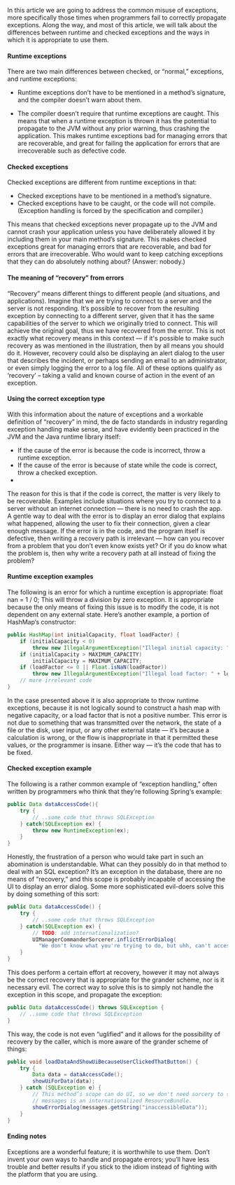 In this article we are going to address the common misuse of exceptions, more specifically those times when programmers fail to correctly propagate exceptions. Along the way, and most of this article, we will talk about the differences between runtime and checked exceptions and the ways in which it is appropriate to use them.

#### Runtime exceptions

There are two main differences between checked, or “normal,” exceptions, and runtime exceptions:

- Runtime exceptions don’t have to be mentioned in a method’s signature, and the compiler doesn’t warn about them.

- The compiler doesn’t require that runtime exceptions are caught.
This means that when a runtime exception is thrown it has the potential to propagate to the JVM without any prior warning, thus crashing the application. This makes runtime exceptions bad for managing errors that are recoverable, and great for failing the application for errors that are irrecoverable such as defective code.

#### Checked exceptions

Checked exceptions are different from runtime exceptions in that:
- Checked exceptions have to be mentioned in a method’s signature.
- Checked exceptions have to be caught, or the code will not compile. (Exception handling is forced by the specification and compiler.)

This means that checked exceptions never propagate up to the JVM and cannot crash your application unless you have deliberately allowed it by including them in your main method’s signature. This makes checked exceptions great for managing errors that are recoverable, and bad for errors that are irrecoverable. Who would want to keep catching exceptions that they can do absolutely nothing about? (Answer: nobody.)

#### The meaning of “recovery” from errors
“Recovery” means different things to different people (and situations, and applications).
Imagine that we are trying to connect to a server and the server is not responding. It’s possible to recover from the resulting exception by connecting to a different server, given that it has the same capabilities of the server to which we originally tried to connect.
This will achieve the original goal, thus we have recovered from the error.
This is not exactly what recovery means in this context — if it's possible to make such recovery as was mentioned in the illustration, then by all means you should do it.
However, recovery could also be displaying an alert dialog to the user that describes the incident, or perhaps sending an email to an administrator, or even simply logging the error to a log file. All of these options qualify as ‘recovery’ – taking a valid and known course of action in the event of an exception.

#### Using the correct exception type
With this information about the nature of exceptions and a workable definition of “recovery” in mind, the de facto standards in industry regarding exception handling make sense, and have evidently been practiced in the JVM and the Java runtime library itself:
- If the cause of the error is because the code is incorrect, throw a runtime exception.
- If the cause of the error is because of state while the code is correct, throw a checked exception.
-
The reason for this is that if the code is correct, the matter is very likely to be recoverable.
Examples include situations where you try to connect to a server without an internet connection — there is no need to crash the app. A gentle way to deal with the error is to display an error dialog that explains what happened, allowing the user to fix their connection, given a clear enough message.
If the error is in the code, and the program itself is defective, then writing a recovery path is irrelevant — how can you recover from a problem that you don’t even know exists yet? Or if you do know what the problem is, then why write a recovery path at all instead of fixing the problem?

#### Runtime exception examples
The following is an error for which a runtime exception is appropriate:
float nan = 1 / 0;
This will throw a division by zero exception. It is appropriate because the only means of fixing this issue is to modify the code, it is not dependent on any external state.
Here’s another example, a portion of HashMap‘s constructor:

```java
public HashMap(int initialCapacity, float loadFactor) {
    if (initialCapacity < 0)
        throw new IllegalArgumentException("Illegal initial capacity: " + initialCapacity);
    if (initialCapacity > MAXIMUM_CAPACITY)
        initialCapacity = MAXIMUM_CAPACITY;
    if (loadFactor <= 0 || Float.isNaN(loadFactor))
        throw new IllegalArgumentException("Illegal load factor: " + loadFactor);
    // more irrelevant code
}
```

In the case presented above it is also appropriate to throw runtime exceptions, because it is not logically sound to construct a hash map with negative capacity, or a load factor that is not a positive number. This error is not due to something that was transmitted over the network, the state of a file or the disk, user input, or any other external state — it’s because a calculation is wrong, or the flow is inappropriate in that it permitted these values, or the programmer is insane. Either way — it’s the code that has to be fixed.

#### Checked exception example
The following is a rather common example of “exception handling,” often written by programmers who think that they’re following Spring‘s example:

```java
public Data dataAccessCode(){
    try {
        // ..some code that throws SQLException
    } catch(SQLException ex) {
        throw new RuntimeException(ex);
    }
}
```

Honestly, the frustration of a person who would take part in such an abomination is understandable. What can they possibly do in that method to deal with an SQL exception? It’s an exception in the database, there are no means of “recovery,” and this scope is probably incapable of accessing the UI to display an error dialog. Some more sophisticated evil-doers solve this by doing something of this sort:

```java
public Data dataAccessCode() {
    try {
        // ..some code that throws SQLException
    } catch(SQLException ex) {
        // TODO: add internationalization?
        UIManagerCommanderSorcerer.inflictErrorDialog(
          "We don't know what you're trying to do, but uhh, can't access data. Sorry.", ex);
    }
}
```

This does perform a certain effort at recovery, however it may not always be the correct recovery that is appropriate for the grander scheme, nor is it necessary evil. The correct way to solve this is to simply not handle the exception in this scope, and propagate the exception:

```java
public Data dataAccessCode() throws SQLException {
    // ..some code that throws SQLException
}
```

This way, the code is not even “uglified” and it allows for the possibility of recovery by the caller, which is more aware of the grander scheme of things:

```java
public void loadDataAndShowUiBecauseUserClickedThatButton() {
    try {
        Data data = dataAccessCode();
        showUiForData(data);
    } catch (SQLException e) {
        // This method’s scope can do UI, so we don't need sorcery to show an error dialog.
        // messages is an internationalized ResourceBundle.
        showErrorDialog(messages.getString("inaccessibleData"));
    }
}
```

#### Ending notes
Exceptions are a wonderful feature; it is worthwhile to use them. Don’t invent your own ways to handle and propagate errors; you’ll have less trouble and better results if you stick to the idiom instead of fighting with the platform that you are using.
